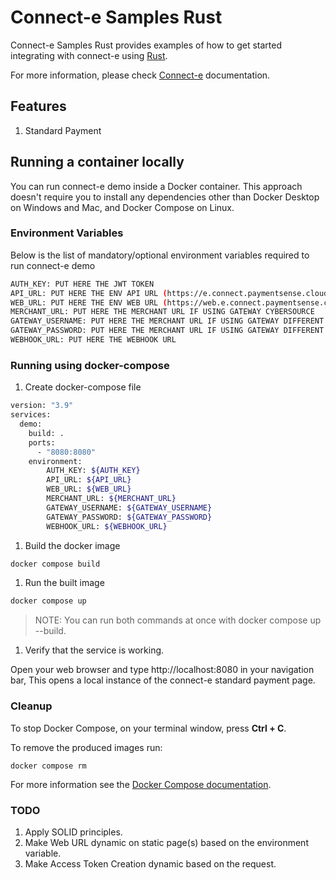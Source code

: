 # Connect-e Samples Rust

Connect-e Samples Rust provides examples of how to get started integrating with connect-e using [Rust](https://www.rust-lang.org/).

For more information, please check [Connect-e](https://docs.connect.paymentsense.cloud/ConnectE/GettingStarted) documentation.

## Features

1. Standard Payment

## Running a container locally

You can run connect-e demo inside a Docker container. This approach doesn't require you to install any dependencies other than Docker Desktop on Windows and Mac, and Docker Compose on Linux.

### Environment Variables

Below is the list of mandatory/optional environment variables required to run connect-e demo

```bash
AUTH_KEY: PUT HERE THE JWT TOKEN
API_URL: PUT HERE THE ENV API URL (https://e.connect.paymentsense.cloud/v1, https://e.test.connect.paymentsense.cloud/v1)
WEB_URL: PUT HERE THE ENV WEB URL (https://web.e.connect.paymentsense.cloud, https://web.e.test.connect.paymentsense.cloud)
MERCHANT_URL: PUT HERE THE MERCHANT URL IF USING GATEWAY CYBERSOURCE
GATEWAY_USERNAME: PUT HERE THE MERCHANT URL IF USING GATEWAY DIFFERENT FROM CYBERSOURCE
GATEWAY_PASSWORD: PUT HERE THE MERCHANT URL IF USING GATEWAY DIFFERENT FROM CYBERSOURCE
WEBHOOK_URL: PUT HERE THE WEBHOOK URL
```

### Running using docker-compose

1. Create docker-compose file

```bash
version: "3.9"
services:
  demo:
    build: .
    ports:
      - "8080:8080"
    environment:
        AUTH_KEY: ${AUTH_KEY}
        API_URL: ${API_URL}
        WEB_URL: ${WEB_URL}
        MERCHANT_URL: ${MERCHANT_URL}
        GATEWAY_USERNAME: ${GATEWAY_USERNAME}
        GATEWAY_PASSWORD: ${GATEWAY_PASSWORD}
        WEBHOOK_URL: ${WEBHOOK_URL}
```

1. Build the docker image

```bash
docker compose build
```

1. Run the built image

```bash
docker compose up
```

> NOTE: You can run both commands at once with docker compose up --build.

1. Verify that the service is working.

Open your web browser and type http://localhost:8080 in your navigation bar, This opens a local instance of the connect-e standard payment page.

### Cleanup

To stop Docker Compose, on your terminal window, press **Ctrl + C**. 

To remove the produced images run:

```console
docker compose rm
```

For more information see the [Docker Compose documentation](https://docs.docker.com/compose/gettingstarted/).

### TODO

1. Apply SOLID principles.
2. Make Web URL dynamic on static page(s) based on the environment variable.
3. Make Access Token Creation dynamic based on the request.
